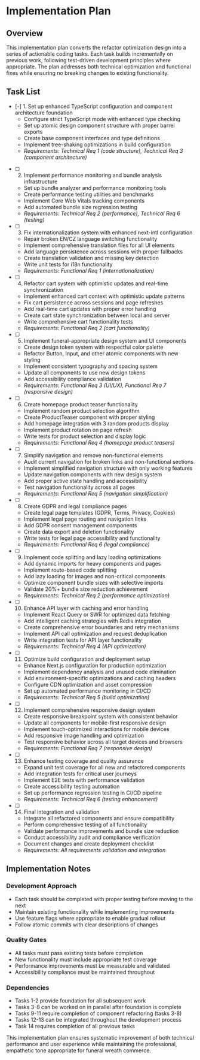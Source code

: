 # Implementation Plan

## Overview

This implementation plan converts the refactor optimization design into a series of actionable coding tasks. Each task builds incrementally on previous work, following test-driven development principles where appropriate. The plan addresses both technical optimization and functional fixes while ensuring no breaking changes to existing functionality.

## Task List

- [-] 1. Set up enhanced TypeScript configuration and component architecture foundation
  - Configure strict TypeScript mode with enhanced type checking
  - Set up atomic design component structure with proper barrel exports
  - Create base component interfaces and type definitions
  - Implement tree-shaking optimizations in build configuration
  - _Requirements: Technical Req 1 (code structure), Technical Req 3 (component architecture)_

- [ ] 2. Implement performance monitoring and bundle analysis infrastructure
  - Set up bundle analyzer and performance monitoring tools
  - Create performance testing utilities and benchmarks
  - Implement Core Web Vitals tracking components
  - Add automated bundle size regression testing
  - _Requirements: Technical Req 2 (performance), Technical Req 6 (testing)_

- [ ] 3. Fix internationalization system with enhanced next-intl configuration
  - Repair broken EN/CZ language switching functionality
  - Implement comprehensive translation files for all UI elements
  - Add language persistence across sessions with proper fallbacks
  - Create translation validation and missing key detection
  - Write unit tests for i18n functionality
  - _Requirements: Functional Req 1 (internationalization)_

- [ ] 4. Refactor cart system with optimistic updates and real-time synchronization
  - Implement enhanced cart context with optimistic update patterns
  - Fix cart persistence across sessions and page refreshes
  - Add real-time cart updates with proper error handling
  - Create cart state synchronization between local and server
  - Write comprehensive cart functionality tests
  - _Requirements: Functional Req 2 (cart functionality)_

- [ ] 5. Implement funeral-appropriate design system and UI components
  - Create design token system with respectful color palette
  - Refactor Button, Input, and other atomic components with new styling
  - Implement consistent typography and spacing system
  - Update all components to use new design tokens
  - Add accessibility compliance validation
  - _Requirements: Functional Req 3 (UI/UX), Functional Req 7 (responsive design)_

- [ ] 6. Create homepage product teaser functionality
  - Implement random product selection algorithm
  - Create ProductTeaser component with proper styling
  - Add homepage integration with 3 random products display
  - Implement product rotation on page refresh
  - Write tests for product selection and display logic
  - _Requirements: Functional Req 4 (homepage product teasers)_

- [ ] 7. Simplify navigation and remove non-functional elements
  - Audit current navigation for broken links and non-functional sections
  - Implement simplified navigation structure with only working features
  - Update navigation components with new design system
  - Add proper active state handling and accessibility
  - Test navigation functionality across all pages
  - _Requirements: Functional Req 5 (navigation simplification)_

- [ ] 8. Create GDPR and legal compliance pages
  - Create legal page templates (GDPR, Terms, Privacy, Cookies)
  - Implement legal page routing and navigation links
  - Add GDPR consent management components
  - Create data export and deletion functionality
  - Write tests for legal page accessibility and functionality
  - _Requirements: Functional Req 6 (legal compliance)_

- [ ] 9. Implement code splitting and lazy loading optimizations
  - Add dynamic imports for heavy components and pages
  - Implement route-based code splitting
  - Add lazy loading for images and non-critical components
  - Optimize component bundle sizes with selective imports
  - Validate 20%+ bundle size reduction achievement
  - _Requirements: Technical Req 2 (performance optimization)_

- [ ] 10. Enhance API layer with caching and error handling
  - Implement React Query or SWR for optimized data fetching
  - Add intelligent caching strategies with Redis integration
  - Create comprehensive error boundaries and retry mechanisms
  - Implement API call optimization and request deduplication
  - Write integration tests for API layer functionality
  - _Requirements: Technical Req 4 (API optimization)_

- [ ] 11. Optimize build configuration and deployment setup
  - Enhance Next.js configuration for production optimization
  - Implement dependency analysis and unused code elimination
  - Add environment-specific optimizations and caching headers
  - Configure CDN optimization and asset compression
  - Set up automated performance monitoring in CI/CD
  - _Requirements: Technical Req 5 (build optimization)_

- [ ] 12. Implement comprehensive responsive design system
  - Create responsive breakpoint system with consistent behavior
  - Update all components for mobile-first responsive design
  - Implement touch-optimized interactions for mobile devices
  - Add responsive image handling and optimization
  - Test responsive behavior across all target devices and browsers
  - _Requirements: Functional Req 7 (responsive design)_

- [ ] 13. Enhance testing coverage and quality assurance
  - Expand unit test coverage for all new and refactored components
  - Add integration tests for critical user journeys
  - Implement E2E tests with performance validation
  - Create accessibility testing automation
  - Set up performance regression testing in CI/CD pipeline
  - _Requirements: Technical Req 6 (testing enhancement)_

- [ ] 14. Final integration and validation
  - Integrate all refactored components and ensure compatibility
  - Perform comprehensive testing of all functionality
  - Validate performance improvements and bundle size reduction
  - Conduct accessibility audit and compliance verification
  - Document changes and create deployment checklist
  - _Requirements: All requirements validation and integration_

## Implementation Notes

### Development Approach

- Each task should be completed with proper testing before moving to the next
- Maintain existing functionality while implementing improvements
- Use feature flags where appropriate to enable gradual rollout
- Follow atomic commits with clear descriptions of changes

### Quality Gates

- All tasks must pass existing tests before completion
- New functionality must include appropriate test coverage
- Performance improvements must be measurable and validated
- Accessibility compliance must be maintained throughout

### Dependencies

- Tasks 1-2 provide foundation for all subsequent work
- Tasks 3-8 can be worked on in parallel after foundation is complete
- Tasks 9-11 require completion of component refactoring (tasks 3-8)
- Tasks 12-13 can be integrated throughout the development process
- Task 14 requires completion of all previous tasks

This implementation plan ensures systematic improvement of both technical performance and user experience while maintaining the professional, empathetic tone appropriate for funeral wreath commerce.
